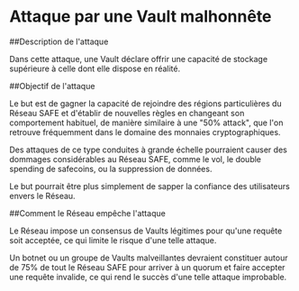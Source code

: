 # Attaque par une Vault malhonnête

##Description de l'attaque

Dans cette attaque, une Vault déclare offrir une capacité de stockage supérieure à celle dont elle dispose en réalité.

##Objectif de l'attaque

Le but est de gagner la capacité de rejoindre des régions particulières du Réseau SAFE et d'établir de nouvelles règles en changeant son comportement habituel, de manière similaire à une "50% attack", que l'on retrouve fréquemment dans le domaine des monnaies cryptographiques.

Des attaques de ce type conduites à grande échelle pourraient causer des dommages considérables au Réseau SAFE, comme le vol, le double spending de safecoins, ou la suppression de données.

Le but pourrait être plus simplement de sapper la confiance des utilisateurs envers le Réseau.

##Comment le Réseau empêche l'attaque

Le Réseau impose un consensus de Vaults légitimes pour qu'une requête soit acceptée, ce qui limite le risque d'une telle attaque.

Un botnet ou un groupe de Vaults malveillantes devraient constituer autour de 75% de tout le Réseau SAFE pour arriver à un quorum et faire accepter une requête invalide, ce qui rend le succès d'une telle attaque improbable.
